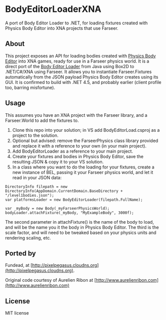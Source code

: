 BodyEditorLoaderXNA
===================

A port of Body Editor Loader to .NET, for loading fixtures created with Physics Body Editor into XNA projects that use Farseer.

About
------

This project exposes an API for loading bodies created with [Physics Body Editor](http://www.aurelienribon.com/blog/projects/physics-body-editor/) into XNA games, ready for use in a Farseer physics world. It is a direct port of the [Body Editor Loader](https://code.google.com/p/box2d-editor/source/browse/loader-libgdx/src/aurelienribon/bodyeditor/BodyEditorLoader.java?r=6a4430d04ece96a2b22dfde528531fa600776519) from Java using Box2D to .NET/C#/XNA using Farseer. It allows you to instantiate Farseer.Fixtures automatically from the JSON payload Physics Body Editor creates using its GUI.
It is confirmed to build with .NET 4.5, and probably earlier (client profile too, barring misfortune).

Usage
------

This assumes you have an XNA project with the Farseer library, and a Farseer.World to add the fixtures to.

1. Clone this repo into your solution; in VS add BodyEditorLoad.csproj as a project to the solution.
2. Optional but advised: remove the FarseerPhysics class library provided and replace it with a reference to your own (in your main project).
3. Add BodyEditorLoader as a reference to your main project.
4. Create your fixtures and bodies in Physics Body Editor, save the resulting JSON & copy it to your VS solution.
5. In a class where you want to do the loading for your fixtures, create a new instance of BEL, passing it your Farseer physics world, and let it read in your JSON data:

```
DirectoryInfo filepath = new DirectoryInfo(AppDomain.CurrentDomain.BaseDirectory + "/level1bodies.json");
var platformsLoader = new BodyEditorLoader(filepath.FullName);
            
var _myBody = new Body(_myFarseerPhysicsWorld);
bodyLoader.attachFixture(_myBody, "MyExampleBody", 3000f);
```

The second parameter in attachFixture() is the name of the body to load, and will be the name you it the body in Physics Body Editor. The third is the scale factor, and will need to be tweaked based on your physics units and rendering scaling, etc.

Ported by
---------

Fundead, at [http://pixelpegasus.cloudns.org](http://pixelpegasus.cloudns.org).

Original code courtesy of Aurelien Ribon at [http://www.aurelienribon.com](http://www.aurelienribon.com)

License
--------

MIT license
